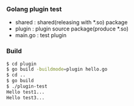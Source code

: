 ### Golang plugin test
- shared : shared(releasing with *.so) package
- plugin : plugin source package(produce *.so)
- main.go : test plugin

### Build
```bash
$ cd plugin
$ go build -buildmode=plugin hello.go
$ cd ..
$ go build
$ ./plugin-test
Hello test1...
Hello test3...
```